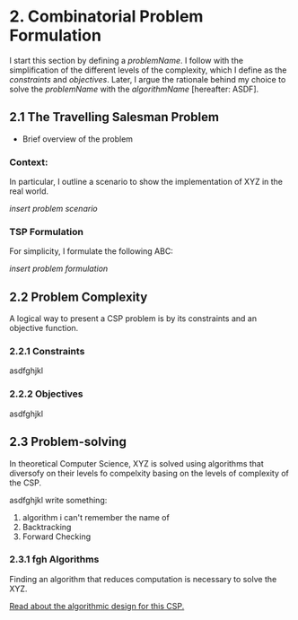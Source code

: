 # 2. Combinatorial Problem Formulation
<!--In Artificial Intelligence, the following steps are to be followed when solving problems:

1. Problem definition (specify inputs and acceptable solutions).
2. Problem analysis.
3. Knowledge representation (provide detailed information about the problem and define all possible techniques).
4. Problem-solving (selection of best technique(s)).
-->
I start this section by defining a _problemName_.  I follow with the simplification of the different levels of the complexity, which I define as the *constraints* and *objectives*.  Later, I argue the rationale behind my choice to solve the _problemName_ with the _algorithmName_ [hereafter: ASDF].

## 2.1 The Travelling Salesman Problem
* Brief overview of the problem
 

### Context:
In particular, I outline a scenario to show the implementation of XYZ in the real world.

_insert problem scenario_

### TSP Formulation
For simplicity, I formulate the following ABC:

_insert problem formulation_

## 2.2 Problem Complexity

A logical way to present a CSP problem is by its constraints and an objective function.

### 2.2.1 Constraints
asdfghjkl
   
### 2.2.2 Objectives
asdfghjkl

## 2.3 Problem-solving
In theoretical Computer Science, XYZ is solved using  algorithms that diversofy on their levels fo compelxity basing on the levels of complexity of the CSP.

asdfghjkl write something:

1. algorithm i can't remember the name of
2. Backtracking
3. Forward Checking


### 2.3.1 fgh Algorithms
Finding an algorithm that reduces computation is necessary to solve the XYZ.  

[Read about the algorithmic design for this CSP.](https://github.com/wafaajaunnoo/solving-a-CSP/blob/main/algorithm.md)


